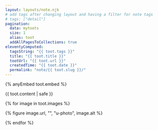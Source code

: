 ```yaml
---
layout: layouts/note.njk
# add tags after changing layout and having a filter for note tags
# tags: ["detail"] 
pagination:
  data: mytoots
  size: 1  
  alias: toot
  addAllPagesToCollections: true
eleventyComputed:
  tagsString: "{{ toot.tags }}"
  title: "{{ toot.title }}"
  tootUrl: "{{ toot.url }}"
  createdTime: "{{ toot.date }}"
  permalink: "note/{{ toot.slug }}/"
---
```


{% anyEmbed toot.embed %}

{{ toot.content | safe }}

{% for image in toot.images %}

{% figure image.url, "", "u-photo", image.alt %}

{% endfor %}
